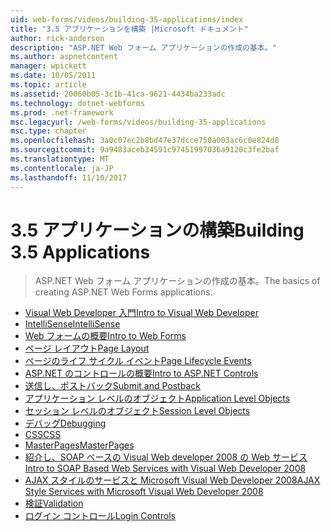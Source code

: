 ```yaml
---
uid: web-forms/videos/building-35-applications/index
title: "3.5 アプリケーションを構築 |Microsoft ドキュメント"
author: rick-anderson
description: "ASP.NET Web フォーム アプリケーションの作成の基本。"
ms.author: aspnetcontent
manager: wpickett
ms.date: 10/05/2011
ms.topic: article
ms.assetid: 20060b05-3c1b-41ca-9621-4434ba233adc
ms.technology: dotnet-webforms
ms.prod: .net-framework
msc.legacyurl: /web-forms/videos/building-35-applications
msc.type: chapter
ms.openlocfilehash: 3a0c07ec2b8bd47e37dcce750a003ac6c0e824d8
ms.sourcegitcommit: 9a9483aceb34591c97451997036a9120c3fe2baf
ms.translationtype: MT
ms.contentlocale: ja-JP
ms.lasthandoff: 11/10/2017
---
```

<a name="building-35-applications"></a><span data-ttu-id="1b9c3-103">3.5 アプリケーションの構築</span><span class="sxs-lookup"><span data-stu-id="1b9c3-103">Building 3.5 Applications</span></span>
====================
> <span data-ttu-id="1b9c3-104">ASP.NET Web フォーム アプリケーションの作成の基本。</span><span class="sxs-lookup"><span data-stu-id="1b9c3-104">The basics of creating ASP.NET Web Forms applications.</span></span>


- [<span data-ttu-id="1b9c3-105">Visual Web Developer 入門</span><span class="sxs-lookup"><span data-stu-id="1b9c3-105">Intro to Visual Web Developer</span></span>](intro-to-visual-web-developer.md)
- [<span data-ttu-id="1b9c3-106">IntelliSense</span><span class="sxs-lookup"><span data-stu-id="1b9c3-106">IntelliSense</span></span>](intellisense.md)
- [<span data-ttu-id="1b9c3-107">Web フォームの概要</span><span class="sxs-lookup"><span data-stu-id="1b9c3-107">Intro to Web Forms</span></span>](intro-to-web-forms.md)
- [<span data-ttu-id="1b9c3-108">ページ レイアウト</span><span class="sxs-lookup"><span data-stu-id="1b9c3-108">Page Layout</span></span>](page-layout.md)
- [<span data-ttu-id="1b9c3-109">ページのライフ サイクル イベント</span><span class="sxs-lookup"><span data-stu-id="1b9c3-109">Page Lifecycle Events</span></span>](page-lifecycle-events.md)
- [<span data-ttu-id="1b9c3-110">ASP.NET のコントロールの概要</span><span class="sxs-lookup"><span data-stu-id="1b9c3-110">Intro to ASP.NET Controls</span></span>](intro-to-aspnet-controls.md)
- [<span data-ttu-id="1b9c3-111">送信し、ポストバック</span><span class="sxs-lookup"><span data-stu-id="1b9c3-111">Submit and Postback</span></span>](submit-and-postback.md)
- [<span data-ttu-id="1b9c3-112">アプリケーション レベルのオブジェクト</span><span class="sxs-lookup"><span data-stu-id="1b9c3-112">Application Level Objects</span></span>](application-level-objects.md)
- [<span data-ttu-id="1b9c3-113">セッション レベルのオブジェクト</span><span class="sxs-lookup"><span data-stu-id="1b9c3-113">Session Level Objects</span></span>](session-level-objects.md)
- [<span data-ttu-id="1b9c3-114">デバッグ</span><span class="sxs-lookup"><span data-stu-id="1b9c3-114">Debugging</span></span>](debugging.md)
- [<span data-ttu-id="1b9c3-115">CSS</span><span class="sxs-lookup"><span data-stu-id="1b9c3-115">CSS</span></span>](css.md)
- [<span data-ttu-id="1b9c3-116">MasterPages</span><span class="sxs-lookup"><span data-stu-id="1b9c3-116">MasterPages</span></span>](masterpages.md)
- [<span data-ttu-id="1b9c3-117">紹介し、SOAP ベースの Visual Web developer 2008 の Web サービス</span><span class="sxs-lookup"><span data-stu-id="1b9c3-117">Intro to SOAP Based Web Services with Visual Web Developer 2008</span></span>](an-introduction-to-soap-based-web-services-with-visual-web-developer-2008.md)
- [<span data-ttu-id="1b9c3-118">AJAX スタイルのサービスと Microsoft Visual Web Developer 2008</span><span class="sxs-lookup"><span data-stu-id="1b9c3-118">AJAX Style Services with Microsoft Visual Web Developer 2008</span></span>](ajax-style-services-with-microsoft-visual-web-developer-2008.md)
- [<span data-ttu-id="1b9c3-119">検証</span><span class="sxs-lookup"><span data-stu-id="1b9c3-119">Validation</span></span>](validation.md)
- [<span data-ttu-id="1b9c3-120">ログイン コントロール</span><span class="sxs-lookup"><span data-stu-id="1b9c3-120">Login Controls</span></span>](login-controls.md)
